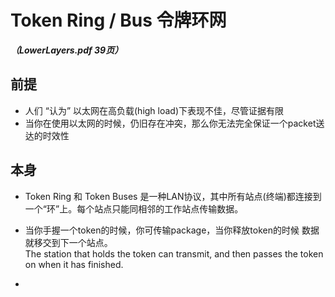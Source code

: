 # Token Ring / Bus 令牌环网
***（LowerLayers.pdf 39页）***

## 前提
* 人们 “认为” 以太网在高负载(high load)下表现不佳，尽管证据有限
* 当你在使用以太网的时候，仍旧存在冲突，那么你无法完全保证一个packet送达的时效性

## 本身
* Token Ring 和 Token Buses 是一种LAN协议，其中所有站点(终端)都连接到一个“环”上。每个站点只能同相邻的工作站点传输数据。  
* 当你手握一个token的时候，你可传输package，当你释放token的时候 数据就移交到下一个站点。  
The station that holds the token can transmit, and then passes the token on when it has finished.

* 